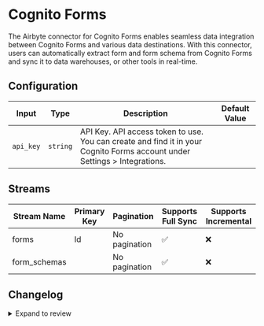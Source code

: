 # Cognito Forms
The Airbyte connector for Cognito Forms enables seamless data integration between Cognito Forms and various data destinations. With this connector, users can automatically extract form and form schema from Cognito Forms and sync it to data warehouses, or other tools in real-time. 

## Configuration

| Input | Type | Description | Default Value |
|-------|------|-------------|---------------|
| `api_key` | `string` | API Key. API access token to use. You can create and find it in your Cognito Forms account under Settings &gt; Integrations. |  |

## Streams
| Stream Name | Primary Key | Pagination | Supports Full Sync | Supports Incremental |
|-------------|-------------|------------|---------------------|----------------------|
| forms | Id | No pagination | ✅ |  ❌  |
| form_schemas |  | No pagination | ✅ |  ❌  |

## Changelog

<details>
  <summary>Expand to review</summary>

| Version          | Date              | Pull Request | Subject        |
|------------------|-------------------|--------------|----------------|
| 0.0.1 | 2024-10-31 | | Initial release by [@parthiv11](https://github.com/parthiv11) via Connector Builder |

</details>
